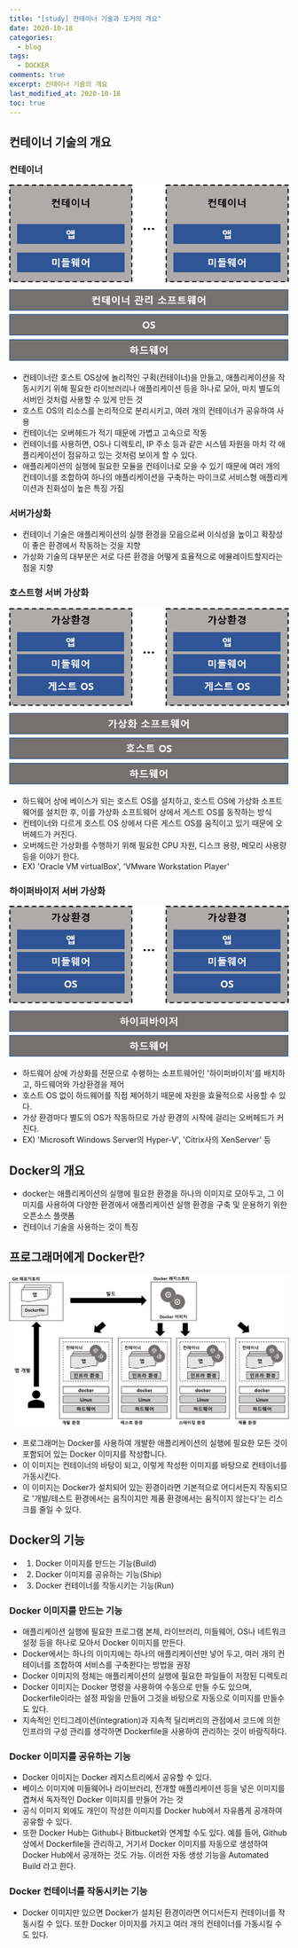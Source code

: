 ```yaml
---
title: "[study] 컨테이너 기술과 도커의 개요"
date: 2020-10-18
categories:
  - blog
tags:
  - DOCKER
comments: true
excerpt: 컨테이너 기술의 개요
last_modified_at: 2020-10-18
toc: true
---
```


## 컨테이너 기술의 개요

### 컨테이너

![docker](/assets/images/docker/docker01.png) 

- 컨테이너란 호스트 OS상에 놀리적인 구획(컨테이너)을 만들고, 애플리케이션을 작동시키기 위해 필요한 라이브러리나 애플리케이션 등을 하나로 모아, 마치 별도의 서버인 것처럼 사용할 수 있게 만든 것
- 호스트 OS의 리소스를 논리적으로 분리시키고, 여러 개의 컨테이너가 공유하여 사용
- 컨테이너는 오버헤드가 적기 때문에 가볍고 고속으로 작동
- 컨테이너를 사용하면, OS나 디렉토리, IP 주소 등과 같은 시스템 자원을 마치 각 애플리케이션이 점유하고 있는 것처럼 보이게 할 수 있다.
- 애플리케이션의 실행에 필요한 모듈을 컨테이너로 모을 수 있기 때문에 여러 개의 컨테이너를 조합하여 하나의 애플리케이션을 구축하는 마이크로 서비스형 애플리케이션과 친화성이 높은 특징 가짐


### 서버가상화

- 컨테이너 기술은 애플리케이션의 실행 환경을 모음으로써 이식성을 높이고 확장성이 좋은 환경에서 작동하는 것을 지향
- 가상화 기술의 대부분은 서로 다른 환경을 어떻게 효율적으로 에뮬레이트할지라는 점을 지향

### 호스트형 서버 가상화

![docker](/assets/images/docker/docker02.png) 


- 하드웨어 상에 베이스가 되는 호스트 OS를 설치하고, 호스트 OS에 가상화 소프트웨어를 설치한 후, 이를 가상화 소프트웨어 상에서 게스트 OS를 동작하는 방식
- 컨테이너와 다르게 호스트 OS 상에서 다른 게스트 OS를 움직이고 있기 때문에 오버헤드가 커진다.
- 오버헤드란 가상화를 수행하기 위해 필요한 CPU 자원, 디스크 용량, 메모리 사용량 등을 이야기 한다.
- EX) 'Oracle VM virtualBox', 'VMware Workstation Player'

### 하이퍼바이저 서버 가상화

![docker](/assets/images/docker/docker03.png) 


- 하드웨어 상에 가상화를 전문으로 수행하는 소프트웨어인 '하이퍼바이저'를 배치하고, 하드웨어와 가상환경을 제어
- 호스트 OS 없이 하드웨어를 직접 제어하기 때문에 자원을 효율적으로 사용할 수 있다.
- 가상 환경마다 별도의 OS가 작동하므로 가상 환경의 시작에 걸리는 오버헤드가 커진다.
- EX) 'Microsoft Windows Server의 Hyper-V', 'Citrix사의 XenServer' 등



## Docker의 개요

- docker는 애플리케이션의 실행에 필요한 환경을 하나의 이미지로 모아두고, 그 이미지를 사용하여 다양한 환경에서 애플리케이션 실행 환경을 구축 및 운용하기 위한 오픈소스 플랫폼
- 컨테이너 기술을 사용하는 것이 특징

## 프로그래머에게 Docker란?

![docker](/assets/images/docker/docker04.png) 

- 프로그래머는 Docker를 사용하여 개발한 애플리케이션의 실행에 필요한 모든 것이 포함되어 있는 Docker 이미지를 작성합니다.
- 이 이미지는 컨테이너의 바탕이 되고, 이렇게 작성한 이미지를 바탕으로 컨테이너를 가동시킨다.
- 이 이미지는 Docker가 설치되어 있는 환경이라면 기본적으로 어디서든지 작동되므로 '개발/테스트 환경에서는 움직이지만 제품 환경에서는 움직이지 않는다'는 리스크를 줄일 수 있다.


## Docker의 기능

- 1) Docker 이미지를 만드는 기능(Build)
- 2) Docker 이미지를 공유하는 기능(Ship)
- 3) Docker 컨테이너를 작동시키는 기능(Run)

### Docker 이미지를 만드는 기능
- 애플리케이션 실행에 필요한 프로그램 본체, 라이브러리, 미들웨어, OS나 네트워크 설정 등을 하나로 모아서 Docker 이미지를 만든다.
- Docker에서는 하나의 이미지에는 하나의 애플리케이션만 넣어 두고, 여러 개의 컨테이너를 조합하여 서비스를 구축한다는 방법을 권장
- Docker 이미지의 정체는 애플리케이션의 실행에 필요한 파일들이 저장된 디렉토리
- Docker 이미지는 Docker 명령을 사용하여 수동으로 만들 수도 있으며, Dockerfile이라는 설정 파일을 만들어 그것을 바탕으로 자동으로 이미지를 만들수도 있다.
- 지속적인 인티그레이션(integration)과 지속적 딜리버리의 관점에서 코드에 의한 인프라의 구성 관리를 생각하면 Dockerfile을 사용하여 관리하는 것이 바람직하다.

### Docker 이미지를 공유하는 기능
- Docker 이미지는 Docker 레지스트리에서 공유할 수 있다.
- 베이스 이미지에 미들웨어나 라이브러리, 전개할 애플리케이션 등을 넣은 이미지를 겹쳐서 독자적인 Docker 이미지를 만들어 가는 것
- 공식 이미지 외에도 개인이 작성한 이미지를 Docker hub에서 자유롭게 공개하여 공유할 수 있다.
- 또한 Docker Hub는 Github나 Bitbucket와 연계할 수도 있다. 예를 들어, Github 상에서 Dockerfile을 관리하고, 거기서 Docker 이미지를 자동으로 생성하여 Docker Hub에서 공개하는 것도 가능. 이러한 자동 생성 기능을 Automated Build 라고 한다.

### Docker 컨테이너를 작동시키는 기능
- Docker 이미지만 있으면 Docker가 설치된 환경이라면 어디서든지 컨테이너를 작동시킬 수 있다. 또한 Docker 이미지를 가지고 여러 개의 컨테이너를 가동시킬 수도 있다. 

